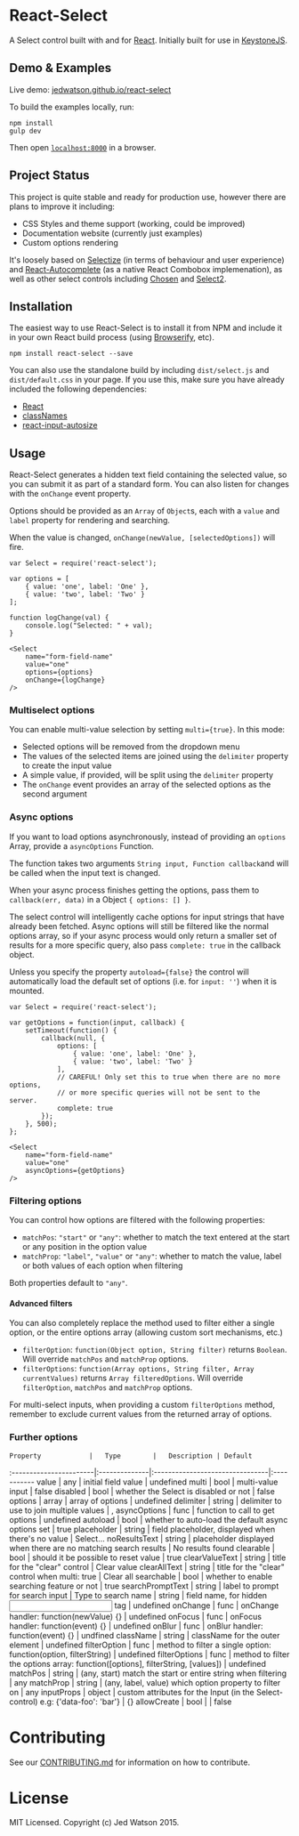 React-Select
============

A Select control built with and for [React](http://facebook.github.io/react/index.html). Initially built for use in [KeystoneJS](http://www.keystonejs.com).


## Demo & Examples

Live demo: [jedwatson.github.io/react-select](http://jedwatson.github.io/react-select/)

To build the examples locally, run:

```
npm install
gulp dev
```

Then open [`localhost:8000`](http://localhost:8000) in a browser.


## Project Status

This project is quite stable and ready for production use, however there are plans to improve it including:

- CSS Styles and theme support (working, could be improved)
- Documentation website (currently just examples)
- Custom options rendering

It's loosely based on [Selectize](http://brianreavis.github.io/selectize.js/) (in terms of behaviour and user experience) and [React-Autocomplete](https://github.com/rackt/react-autocomplete) (as a native React Combobox implemenation), as well as other select controls including [Chosen](http://harvesthq.github.io/chosen/) and [Select2](http://ivaynberg.github.io/select2/).


## Installation

The easiest way to use React-Select is to install it from NPM and include it in your own React build process (using [Browserify](http://browserify.org), etc).

```
npm install react-select --save
```

You can also use the standalone build by including `dist/select.js` and `dist/default.css` in your page. If you use this, make sure you have already included the following dependencies: 

* [React](http://facebook.github.io/react/)
* [classNames](http://jedwatson.github.io/classnames/)
* [react-input-autosize](https://github.com/JedWatson/react-input-autosize)


## Usage

React-Select generates a hidden text field containing the selected value, so you can submit it as part of a standard form. You can also listen for changes with the `onChange` event property.

Options should be provided as an `Array` of `Object`s, each with a `value` and `label` property for rendering and searching.

When the value is changed, `onChange(newValue, [selectedOptions])` will fire.

```
var Select = require('react-select');

var options = [
	{ value: 'one', label: 'One' },
	{ value: 'two', label: 'Two' }
];

function logChange(val) {
	console.log("Selected: " + val);
}

<Select
	name="form-field-name"
	value="one"
	options={options}
	onChange={logChange}
/>
```

### Multiselect options

You can enable multi-value selection by setting `multi={true}`. In this mode:

* Selected options will be removed from the dropdown menu
* The values of the selected items are joined using the `delimiter` property to create the input value
* A simple value, if provided, will be split using the `delimiter` property
* The `onChange` event provides an array of the selected options as the second argument

### Async options

If you want to load options asynchronously, instead of providing an `options` Array, provide a `asyncOptions` Function.

The function takes two arguments `String input, Function callback`and will be called when the input text is changed.

When your async process finishes getting the options, pass them to `callback(err, data)` in a Object `{ options: [] }`.

The select control will intelligently cache options for input strings that have already been fetched. Async options will still be filtered like the normal options array, so if your async process would only return a smaller set of results for a more specific query, also pass `complete: true` in the callback object.

Unless you specify the property `autoload={false}` the control will automatically load the default set of options (i.e. for `input: ''`) when it is mounted.

```
var Select = require('react-select');

var getOptions = function(input, callback) {
	setTimeout(function() {
		callback(null, {
			options: [
				{ value: 'one', label: 'One' },
				{ value: 'two', label: 'Two' }
			],
			// CAREFUL! Only set this to true when there are no more options,
			// or more specific queries will not be sent to the server.
			complete: true
		});
	}, 500);
};

<Select
	name="form-field-name"
	value="one"
	asyncOptions={getOptions}
/>
```

### Filtering options

You can control how options are filtered with the following properties:

* `matchPos`: `"start"` or `"any"`: whether to match the text entered at the start or any position in the option value
* `matchProp`: `"label"`, `"value"` or `"any"`: whether to match the value, label or both values of each option when filtering

Both properties default to `"any"`.

#### Advanced filters

You can also completely replace the method used to filter either a single option, or the entire options array (allowing custom sort mechanisms, etc.)

* `filterOption`: `function(Object option, String filter)` returns `Boolean`. Will override `matchPos` and `matchProp` options.
* `filterOptions`: `function(Array options, String filter, Array currentValues)` returns `Array filteredOptions`. Will override `filterOption`, `matchPos` and `matchProp` options.

For multi-select inputs, when providing a custom `filterOptions` method, remember to exclude current values from the returned array of options.

### Further options


	Property			|	Type		|	Description | Default
:-----------------------|:--------------|:--------------------------------|:-----------
	value 				|	any			|	 initial field value |  undefined
	multi 				|	bool		|	 multi-value input |  false
	disabled 			|	bool		|	 whether the Select is disabled or not |  false
	options 			|	array		|	 array of options |  undefined
	delimiter 			|	string		|	 delimiter to use to join multiple values |  ,
	asyncOptions 		|	func		|	 function to call to get options |  undefined
	autoload 			|	bool		|	 whether to auto-load the default async options set |  true
	placeholder 		|	string		|	 field placeholder, displayed when there's no value |  Select...
	noResultsText 		|	string		|	 placeholder displayed when there are no matching search results |  No results found
	clearable 			|	bool		|	 should it be possible to reset value |  true
	clearValueText 		|	string		|	 title for the "clear" control |  Clear value
	clearAllText 		|	string		|	 title for the "clear" control when multi: true |  Clear all
	searchable 			|	bool		|	 whether to enable searching feature or not |  true
	searchPromptText 	|	string		|	 label to prompt for search input |  Type to search
	name 				|	string		|	 field name, for hidden <input /> tag |  undefined
	onChange 			|	func		|	 onChange handler: function(newValue) {} |  undefined
	onFocus 			|	func		|	 onFocus handler: function(event) {} |  undefined
	onBlur 				|	func		|	 onBlur handler: function(event) {} |  undfined
	className 			|	string		|	 className for the outer element |  undefined
	filterOption 		|	func		|	 method to filter a single option: function(option, filterString) |  undefined
	filterOptions 		|	func		|	 method to filter the options array: function([options], filterString, [values]) |  undefined
	matchPos 			|	string		|	 (any, start) match the start or entire string when filtering |  any
	matchProp 			|	string		|	 (any, label, value) which option property to filter on |  any
	inputProps 			|	object		|	 custom attributes for the Input (in the Select-control) e.g: {'data-foo': 'bar'} |  {}
  allowCreate     | bool    | |  false


# Contributing

See our [CONTRIBUTING.md](https://github.com/JedWatson/react-select/blob/master/CONTRIBUTING.md) for information on how to contribute.


# License

MIT Licensed. Copyright (c) Jed Watson 2015.
